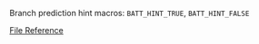 Branch prediction hint macros: `BATT_HINT_TRUE`, `BATT_HINT_FALSE`

[File Reference](reference/files/hint_8hpp)
<!--more-->
